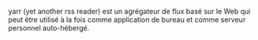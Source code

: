 yarr (yet another rss reader) est un agrégateur de flux basé sur le Web qui peut être utilisé à la fois comme application de bureau et comme serveur personnel auto-hébergé.